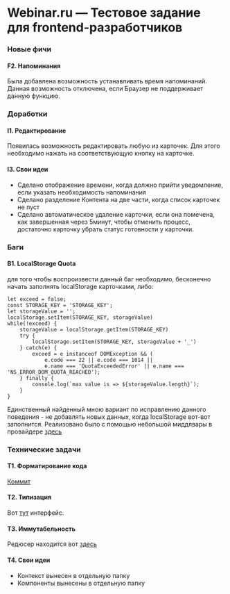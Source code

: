 # Webinar.ru — Тестовое задание для frontend-разработчиков

### Новые фичи

#### F2. Напоминания

Была добавлена возможность устанавливать время напоминаний.
Данная возможность отключена, если Браузер не поддерживает данную функцию.

### Доработки

#### I1. Редактирование

Появилась возможность редактировать любую из карточек.
Для этого необходимо нажать на соответствующую кнопку на карточке.

#### I3. Свои идеи

-   Сделано отображение времени, когда должно прийти уведомление, если указать необходимость напоминания
-   Сделано разделение Контента на две части, когда список карточек не пуст
-   Сделано автоматическое удаление карточки, если она помечена, как завершенная через 5минут, чтобы отменить процесс, достаточно карточку убрать статус готовности у карточки.

### Баги

#### B1. LocalStorage Quota

для того чтобы воспроизвести данный баг необходимо, бесконечно начать заполнять localStorage карточками, либо:

```
let exceed = false;
const STORAGE_KEY = 'STORAGE_KEY';
let storageValue = '';
localStorage.setItem(STORAGE_KEY, storageValue)
while(!exceed) {
    storageValue = localStorage.getItem(STORAGE_KEY)
    try {
        localStorage.setItem(STORAGE_KEY, storageValue + '_')
    } catch(e) {
        exceed = e instanceof DOMException && (
            e.code === 22 || e.code === 1014 ||
            e.name === 'QuotaExceededError' || e.name === 'NS_ERROR_DOM_QUOTA_REACHED');
    } finally {
        console.log(`max value is => ${storageValue.length}`);
    }
}
```

Единственный найденный мною вариант по исправлению данного поведения - не добавлять новых данных, когда localStorage вот-вот заполнится. Реализовано было с помощью небольшой миддлвары в провайдере [здесь](https://github.com/biostunt/webinar-frontend-test-task/blob/e59b063331b2bb121a146fe0404a969353a53a6e/src/contexts/TodoItems/Provider.tsx#L34)

### Технические задачи

#### T1. Форматирование кода

[Коммит](https://github.com/biostunt/webinar-frontend-test-task/commit/b4c5b07ad35721233651279124b80a3f1f9da9d5)

#### T2. Типизация

Вот [тут](https://github.com/biostunt/webinar-frontend-test-task/blob/590432dd2a1521b1e361cfbf81e743d396237a75/src/contexts/TodoItems/actions.ts#L31) интерфейс.

#### T3. Иммутабельность

Редюсер находится вот [здесь](https://github.com/biostunt/webinar-frontend-test-task/blob/590432dd2a1521b1e361cfbf81e743d396237a75/src/contexts/TodoItems/reducer.ts)

#### T4. Свои идеи

-   Контекст вынесен в отдельную папку
-   Компоненты вынесены в отдельную папку
